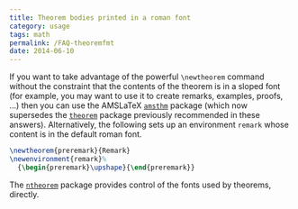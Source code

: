 ```yaml
---
title: Theorem bodies printed in a roman font
category: usage
tags: math
permalink: /FAQ-theoremfmt
date: 2014-06-10
---
```


If you want to take advantage of the powerful `\newtheorem` command
without the constraint that the contents of the theorem is in a sloped
font (for example, you may want to use it to create remarks, examples, proofs,
&hellip;) then you can use the AMSLaTeX [`amsthm`](https://ctan.org/pkg/amsthm) package
(which now supersedes the [`theorem`](https://ctan.org/pkg/theorem) package previously
recommended in these answers).
Alternatively, the following sets up an environment
`remark` whose content is in the default roman font.
```latex
\newtheorem{preremark}{Remark}
\newenvironment{remark}%
  {\begin{preremark}\upshape}{\end{preremark}}
```
The [`ntheorem`](https://ctan.org/pkg/ntheorem) package provides control of the fonts used by
theorems, directly.

